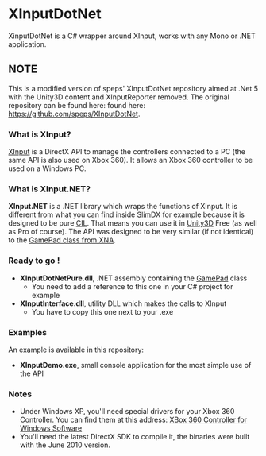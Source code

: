 # XInputDotNet
XinputDotNet is a C# wrapper around XInput, works with any Mono or .NET application.

## NOTE
This is a modified version of speps' XInputDotNet repository aimed at .Net 5 with the Unity3D content and XInputReporter removed.
The original repository can be found here: found here: https://github.com/speps/XInputDotNet.

### What is XInput?

[XInput](http://msdn.microsoft.com/en-us/library/ee416996%28VS.85%29.aspx) is a DirectX API to manage the controllers connected to a PC (the same API is also used on Xbox 360). It allows an Xbox 360 controller to be used on a Windows PC.

### What is XInput.NET?

**XInput.NET** is a .NET library which wraps the functions of XInput. It is different from what you can find inside [SlimDX](http://slimdx.org/) for example because it is designed to be pure [CIL](http://en.wikipedia.org/wiki/Common_Intermediate_Language). That means you can use it in [Unity3D](http://unity3d.com/) Free (as well as Pro of course). The API was designed to be very similar (if not identical) to the [GamePad class from XNA](http://msdn.microsoft.com/en-us/library/microsoft.xna.framework.input.gamepad.aspx).

### Ready to go !

* **XInputDotNetPure.dll**, .NET assembly containing the [GamePad](http://msdn.microsoft.com/en-us/library/microsoft.xna.framework.input.gamepad.aspx) class
    - You need to add a reference to this one in your C# project for example
* **XInputInterface.dll**, utility DLL which makes the calls to XInput
    - You have to copy this one next to your .exe

### Examples

An example is available in this repository:
* **XInputDemo.exe**, small console application for the most simple use of the API


### Notes

* Under Windows XP, you'll need special drivers for your Xbox 360 Controller. You can find them at this address: [XBox 360 Controller for Windows Software](http://www.microsoft.com/en-us/download/details.aspx?id=34001)
* You'll need the latest DirectX SDK to compile it, the binaries were built with the June 2010 version.
